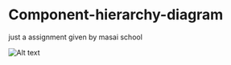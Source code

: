 # Component-hierarchy-diagram
just a assignment given by masai school

![Alt text](image.jpg "Component hierarchy")
